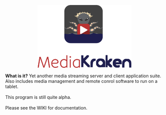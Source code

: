 <p align="center"><img src="art/K1.png" alt="Media Kraken" height="200px"></p>

<B>What is it?</B>
Yet another media streaming server and client application suite. Also includes media management and remote conrol software to run on a tablet.<BR>
<BR>
This program is still quite alpha.<BR>
<BR>
Please see the WIKI for documentation.<BR>
<BR>
